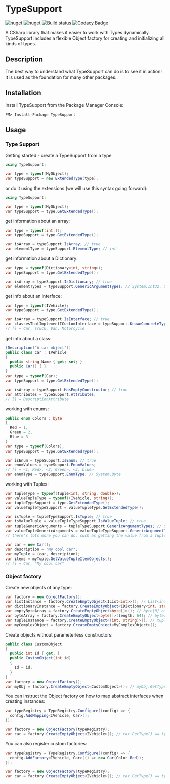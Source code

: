 # TypeSupport
[![nuget](https://img.shields.io/nuget/v/TypeSupport.svg)](https://www.nuget.org/packages/TypeSupport/)
[![nuget](https://img.shields.io/nuget/dt/TypeSupport.svg)](https://www.nuget.org/packages/TypeSupport/)
[![Build status](https://ci.appveyor.com/api/projects/status/swv5vcad12nrwohk?svg=true)](https://ci.appveyor.com/project/MichaelBrown/typesupport)
[![Codacy Badge](https://api.codacy.com/project/badge/Grade/5ddab4815a2a49b3babac9af232f9f04)](https://www.codacy.com/app/replaysMike/TypeSupport?utm_source=github.com&amp;utm_medium=referral&amp;utm_content=replaysMike/TypeSupport&amp;utm_campaign=Badge_Grade)

A CSharp library that makes it easier to work with Types dynamically. TypeSupport includes a flexible Object factory for creating and initializing all kinds of types.

## Description

The best way to understand what TypeSupport can do is to see it in action! It is used as the foundation for many other packages.

## Installation
Install TypeSupport from the Package Manager Console:
```
PM> Install-Package TypeSupport
```

## Usage

### Type Support

Getting started - create a TypeSupport from a type
```csharp
using TypeSupport;

var type = typeof(MyObject);
var typeSupport = new ExtendedType(type);
```

or do it using the extensions (we will use this syntax going forward):
```csharp
using TypeSupport;

var type = typeof(MyObject);
var typeSupport = type.GetExtendedType();
```

get information about an array:
```csharp
var type = typeof(int[]);
var typeSupport = type.GetExtendedType();

var isArray = typeSupport.IsArray; // true
var elementType = typeSupport.ElementType; // int
```

get information about a Dictionary:
```csharp
var type = typeof(Dictionary<int, string>);
var typeSupport = type.GetExtendedType();

var isArray = typeSupport.IsDictionary; // true
var elementTypes = typeSupport.GenericArgumentTypes; // System.Int32, System.String
```

get info about an interface:
```csharp
var type = typeof(IVehicle);
var typeSupport = type.GetExtendedType();

var isArray = typeSupport.IsInterface; // true
var classesThatImplementICustomInterface = typeSupport.KnownConcreteTypes;
// [] = Car, Truck, Van, Motorcycle
```

get info about a class:
```csharp
[Description("A car object")]
public class Car : IVehicle
{
  public string Name { get; set; }
  public Car() { }
}
var type = typeof(Car);
var typeSupport = type.GetExtendedType();

var isArray = typeSupport.HasEmptyConstructor; // true
var attributes = typeSupport.Attributes;
// [] = DescriptionAttribute
```

working with enums:
```csharp
public enum Colors : byte
{
  Red = 1,
  Green = 2,
  Blue = 3
}
var type = typeof(Colors);
var typeSupport = type.GetExtendedType();

var isEnum = typeSupport.IsEnum; // true
var enumValues = typeSupport.EnumValues;
// [] = <1, Red>, <2, Green>, <3, blue>
var enumType = typeSupport.EnumType; // System.Byte
```

working with Tuples:
```csharp
var tupleType = typeof(Tuple<int, string, double>);
var valueTupleType = typeof((IVehicle, string));
var tupleTypeSupport = type.GetExtendedType();
var valueTupleTypeSupport = valueTupleType.GetExtendedType();

var isTuple = tupleTypeSupport.IsTuple; // true
var isValueTuple = valueTupleTypeSupport.IsValueTuple; // true
var tupleGenericArguments = tupleTypeSupport.GenericArgumentTypes; // System.Int32, System.String, System.Double
var valueTupleGenericArguments = valueTupleTypeSupport.GenericArgumentTypes; // IVehicle, System.String
// there's lots more you can do, such as getting the value from a Tuple instance:

var car = new Car();
var description = "My cool car";
var myTuple = (car, description);
var items = myTuple.GetValueTupleItemObjects();
// [] = Car, "My cool car"
```

### Object factory

Create new objects of any type:

```csharp
var factory = new ObjectFactory();
var listInstance = factory.CreateEmptyObject<IList<int>>(); // List<int>() 0 elements
var dictionaryInstance = factory.CreateEmptyObject<IDictionary<int, string>>(); // Dictionary<int, string>() 0 elements
var emptyByteArray = factory.CreateEmptyObject<byte[]>(); // byte[0] empty byte array
var byteArray = factory.CreateEmptyObject<byte[]>(length: 64); // byte[64]
var tupleInstance = factory.CreateEmptyObject<(int, string)>(); // tupleInstance.Item1 = 0, tupleInstance.item2 = null
var myComplexObject = factory.CreateEmptyObject<MyComplexObject>();
```

Create objects without parameterless constructors:
```csharp
public class CustomObject
{
  public int Id { get; }
  public CustomObject(int id)
  {
    Id = id;
  }
}
var factory = new ObjectFactory();
var myObj = factory.CreateEmptyObject<CustomObject>(); // myObj.GetType() == typeof(CustomObject)
```

You can instruct the Object factory on how to map abstract interfaces when creating instances:
```csharp
var typeRegistry = TypeRegistry.Configure((config) => {
  config.AddMapping<IVehicle, Car>();
});

var factory = new ObjectFactory(typeRegistry);
var car = factory.CreateEmptyObject<IVehicle>(); // car.GetType() == typeof(Car)
```

You can also register custom factories:
```csharp
var typeRegistry = TypeRegistry.Configure((config) => {
  config.AddFactory<IVehicle, Car>(() => new Car(Color.Red));
});

var factory = new ObjectFactory(typeRegistry);
var car = factory.CreateEmptyObject<IVehicle>(); // car.GetType() == typeof(Car)
```

